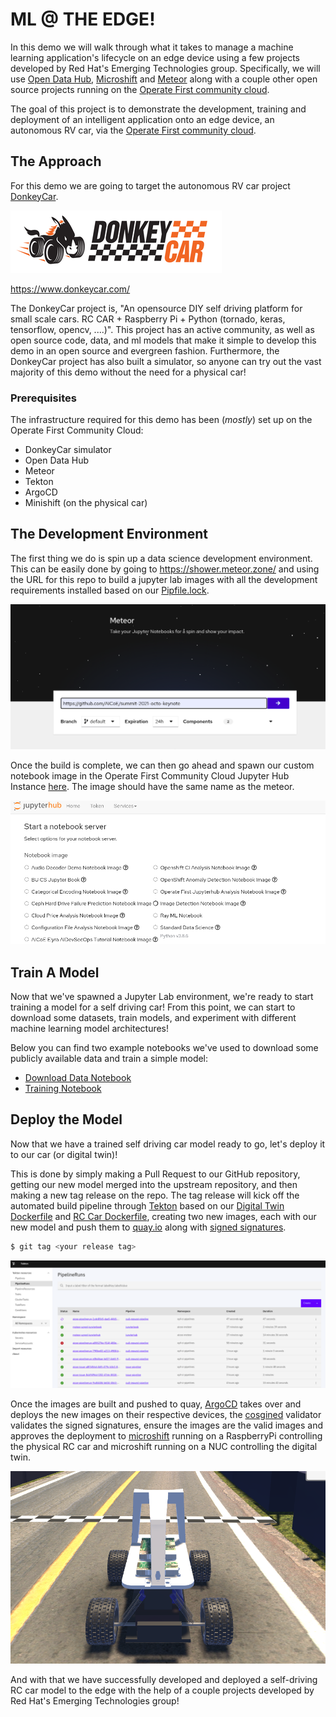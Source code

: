 # ML @ THE EDGE!

In this demo we will walk through what it takes to manage a machine learning application's lifecycle on an edge device using a few projects developed by Red Hat's Emerging Technologies group. Specifically, we will use [Open Data Hub](https://opendatahub.io/), [Microshift](https://github.com/redhat-et/microshift) and [Meteor](https://shower.meteor.zone/) along with a couple other open source projects running on the [Operate First community cloud](https://www.operate-first.cloud/).

The goal of this project is to demonstrate the development, training and deployment of an intelligent application onto an edge device, an autonomous RV car, via the [Operate First community cloud](https://www.operate-first.cloud/).

## The Approach

For this demo we are going to target the autonomous RV car project [DonkeyCar](https://www.donkeycar.com/).

![dokey car ](docs/assets/images/donkeycar-logo-sideways.png)

https://www.donkeycar.com/


The DonkeyCar project is, "An opensource DIY self driving platform for small scale cars. RC CAR  +  Raspberry Pi + Python (tornado, keras, tensorflow, opencv, ....)". This project has an active community, as well as open source code, data, and ml models that make it simple to develop this demo in an open source and evergreen fashion. Furthermore, the DonkeyCar project has also built a simulator, so anyone can try out the vast majority of this demo without the need for a physical car!


### Prerequisites

The infrastructure required for this demo has been (_mostly_) set up on the Operate First Community Cloud:

* DonkeyCar simulator
* Open Data Hub
* Meteor
* Tekton
* ArgoCD
* Minishift (on the physical car)



## The Development Environment

The first thing we do is spin up a data science development environment. This can be easily done by going to https://shower.meteor.zone/ and using the URL for this repo to build a jupyter lab images with all the development requirements installed based on our [Pipfile.lock](../Pipfile.lock).

![meteor](docs/assets/images/meteor-home-page.png)

Once the build is complete, we can then go ahead and spawn our custom notebook image in the Operate First Community Cloud Jupyter Hub Instance [here](https://jupyterhub-opf-jupyterhub.apps.smaug.na.operate-first.cloud/). The image should have the same name as the meteor.

![jupyter_spawner](docs/assets//images/jupyterhub-spawner.png)

## Train A Model

Now that we've spawned a Jupyter Lab environment, we're ready to start training a model for a self driving car! From this point, we can start to download some datasets, train models, and experiment with different machine learning model architectures!

Below you can find two example notebooks we've used to download some publicly available data and train a simple model:

* [Download Data Notebook](../apps/donkeycars/default_car/Download_Data.ipynb)
* [Training Notebook](../apps/donkeycars/default_car/simple_train.ipynb)

## Deploy the Model

Now that we have a trained self driving car model ready to go, let's deploy it to our car (or digital twin)!

This is done by simply making a Pull Request to our GitHub repository, getting our new model merged into the upstream repository, and then making a new tag release on the repo. The tag release will kick off the automated build pipeline through [Tekton](https://tekton.operate-first.cloud/#/pipelineruns) based on our [Digital Twin Dockerfile](../Dockerfile.donkey) and [RC Car Dockerfile](../Dockerfile.donkey.arm64), creating two new images, each with our new model and push them to [quay.io](https://quay.io/repository/aicoe/summit-2021-octo-keynote?tab=tags) along with [signed signatures](https://tekton.dev/docs/chains/signing/).

```bash
$ git tag <your release tag>
```
![tekton](docs/assets/images/tekton.png)

Once the images are built and pushed to quay, [ArgoCD](argocd.operate-first.cloud) takes over and deploys the new images on their respective devices, the [cosgined](https://github.com/sigstore/cosign) validator validates the signed signatures, ensure the images are the valid images and approves the deployment to [microshift]( https://microshift.io/) running on a RaspberryPi controlling the physical RC car and microshift running on a NUC controlling the digital twin.


![Sim-Car](docs/assets/images/donkey-sim.png)

And with that we have successfully developed and deployed a self-driving RC car model to the edge with the help of a couple projects developed by Red Hat's Emerging Technologies group!
